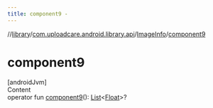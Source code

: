 ```yaml
---
title: component9 -
---
```

//[library](../../index.md)/[com.uploadcare.android.library.api](../index.md)/[ImageInfo](index.md)/[component9](component9.md)



# component9  
[androidJvm]  
Content  
operator fun [component9](component9.md)(): [List](https://kotlinlang.org/api/latest/jvm/stdlib/kotlin.collections/-list/index.html)<[Float](https://kotlinlang.org/api/latest/jvm/stdlib/kotlin/-float/index.html)>?  



